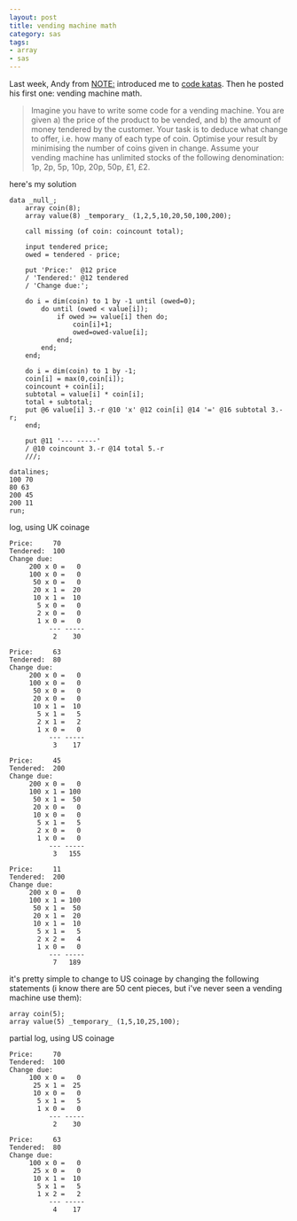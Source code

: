 ```yaml
---
layout: post
title: vending machine math
category: sas
tags:
- array
- sas
---
```


Last week, Andy from [NOTE:](http://www.notecolon.info) introduced me to [code katas](http://www.notecolon.info/2012/01/code-katas.html). Then he posted his first one: vending machine math.

<!--more-->

> Imagine you have to write some code for a vending machine. You are given a) the price of the product to be vended, and b) the amount of money tendered by the customer. Your task is to deduce what change to offer, i.e. how many of each type of coin. Optimise your result by minimising the number of coins given in change. Assume your vending machine has unlimited stocks of the following denomination: 1p, 2p, 5p, 10p, 20p, 50p, £1, £2.

here's my solution

```
data _null_;
    array coin(8);
    array value(8) _temporary_ (1,2,5,10,20,50,100,200);

    call missing (of coin: coincount total);

    input tendered price;
    owed = tendered - price;

    put 'Price:'  @12 price
    / 'Tendered:' @12 tendered
    / 'Change due:';

    do i = dim(coin) to 1 by -1 until (owed=0);
        do until (owed < value[i]);
            if owed >= value[i] then do;
                coin[i]+1;
                owed=owed-value[i];
            end;
        end;
    end;

    do i = dim(coin) to 1 by -1;
    coin[i] = max(0,coin[i]);
    coincount + coin[i];
    subtotal = value[i] * coin[i];
    total + subtotal;
    put @6 value[i] 3.-r @10 'x' @12 coin[i] @14 '=' @16 subtotal 3.-r;
    end;

    put @11 '--- -----'
    / @10 coincount 3.-r @14 total 5.-r
    ///;

datalines;
100 70
80 63
200 45
200 11
run;
```
log, using UK coinage

    Price:     70
    Tendered:  100
    Change due:
         200 x 0 =   0
         100 x 0 =   0
          50 x 0 =   0
          20 x 1 =  20
          10 x 1 =  10
           5 x 0 =   0
           2 x 0 =   0
           1 x 0 =   0
              --- -----
               2    30

    Price:     63
    Tendered:  80
    Change due:
         200 x 0 =   0
         100 x 0 =   0
          50 x 0 =   0
          20 x 0 =   0
          10 x 1 =  10
           5 x 1 =   5
           2 x 1 =   2
           1 x 0 =   0
              --- -----
               3    17

    Price:     45
    Tendered:  200
    Change due:
         200 x 0 =   0
         100 x 1 = 100
          50 x 1 =  50
          20 x 0 =   0
          10 x 0 =   0
           5 x 1 =   5
           2 x 0 =   0
           1 x 0 =   0
              --- -----
               3   155

    Price:     11
    Tendered:  200
    Change due:
         200 x 0 =   0
         100 x 1 = 100
          50 x 1 =  50
          20 x 1 =  20
          10 x 1 =  10
           5 x 1 =   5
           2 x 2 =   4
           1 x 0 =   0
              --- -----
               7   189

it's pretty simple to change to US coinage by changing the following statements (i know there are 50 cent pieces, but i've never seen a vending machine use them):

    array coin(5);
    array value(5) _temporary_ (1,5,10,25,100);

partial log, using US coinage

    Price:     70
    Tendered:  100
    Change due:
         100 x 0 =   0
          25 x 1 =  25
          10 x 0 =   0
           5 x 1 =   5
           1 x 0 =   0
              --- -----
               2    30

    Price:     63
    Tendered:  80
    Change due:
         100 x 0 =   0
          25 x 0 =   0
          10 x 1 =  10
           5 x 1 =   5
           1 x 2 =   2
              --- -----
               4    17
